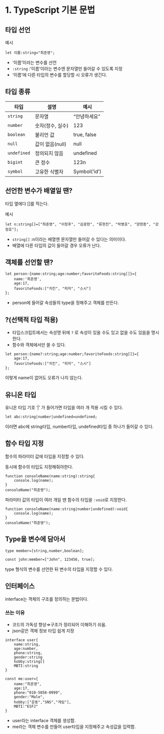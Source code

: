 # 1. TypeScript 기본 문법

## 타입 선언

예시

```tsx
let 이름:string="최준영";
```

- ‘이름’이라는 변수를 선언
- `:string` :’이름’이라는 변수엔 문자열만 들어갈 수 있도록 지정
- ‘이름’에 다른 타입의 변수를 할당할 시 오류가 생긴다.

## 타입 종류

| 타입 | 설명 | 예시 |
| --- | --- | --- |
| `string` | 문자열 | “안녕하세요” |
| `number` | 숫자(정수, 실수) | 123 |
| `boolean` | 불리언 값 | true, false |
| `null` | 값이 없음(null) | null |
| `undefined` | 정의되지 않음 | undefined |
| `bigint` | 큰 정수 | 123n |
| `symbol` | 고유한 식별자 | Symbol(’id’) |

## 선언한 변수가 배열일 땐?

타입 옆에다 []를 적는다.

예시

```tsx
let n:string[]=["최준영", "이정후", "김광현", "류현진", "박병호", "양현종", "강정호"];
```

- `string[]` :n이라는 배열엔 문자열만 들어갈 수 있다는 의미이다.
- 배열에 다른 타입의 값이 들어갈 경우 오류가 난다.

## 객체를 선언할 땐?

```tsx
let person:{name:string;age:number;favoriteFoods:string[]}={
    name:'최준영',
    age:17,
    favoriteFoods:["치킨", "피자", "스시"]
};
```

- person에 들어갈 속성들의 type을 정해주고 객체를 만든다.

## ?(선택적 타입 적용)

- 타입스크립트에서는 속성명 뒤에 `?` 로 속성이 있을 수도 있고 없을 수도 있음을 명시한다.
- 함수와 객체에서만 쓸 수 있다.

```tsx
let person:{name?:string;age:number;favoriteFoods:string[]}={
    age:17,
    favoriteFoods:["치킨", "피자", "스시"]
};
```

이렇게 name이 없어도 오류가 나지 않는다.

## 유니온 타입

유니온 타입 기호 ‘|’ 가 들어가면 타입을 여러 개 적용 시킬 수 있다.

```tsx
let abc:string|number|undefined=undefined;
```

이러면 abc에 string타입, number타입, undefined타입 중 하나가 들어갈 수 있다.

## 함수 타입 지정

함수의 파라미터 값에 타입을 지정할 수 있다.

동시에 함수의 타입도 지정해줘야한다.

```tsx
function consoleName(name:string):string{
	console.log(name);
}
consoleName("최준영");
```

파라미터 값의 타입이 여러 개일 땐 함수의 타입을 `:void`로 지정한다.

```tsx
function consoleName(name:string|number|undefined):void{
    console.log(name);
}
consoleName("최준영");
```

## Type을 변수에 담아서

```tsx
type member=[string,number,boolean];

const john:member=["John", 123456, true];
```

type 형식의 변수를 선언한 뒤 변수의 타입을 지정할 수 있다.

## 인터페이스

interface는 객체의 구조를 정의하는 문법이다.

### 쓰는 이유

- 코드의 가독성 향상⇒구조가 정리되어 이해하기 쉬움.
- json같은 객체 정보 타입 쉽게 지정

```tsx
interface user{
    name:string,
    age:number,
    phone:string,
    gender:string
    hobby:string[]
    MBTI:string
}

const me:user={
    name:"최준영",
    age:17,
    phone:"010-5858-0999",
    gender:"Male",
    hobby:["운동","SNS","게임"],
    MBTI:"ESFJ"
}
```

- user라는 interface 객체를 생성함.
- me라는 객체 변수를 만들어 user타입을 지정해주고 속성값을 입력함.
